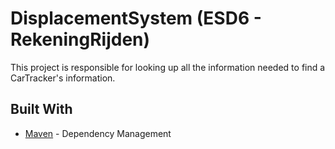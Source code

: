 # DisplacementSystem (ESD6 - RekeningRijden)

This project is responsible for looking up all the information needed to find a CarTracker's information.

## Built With

* [Maven](https://maven.apache.org/) - Dependency Management